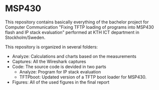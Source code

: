 MSP430
======
This repository contains basically everything of the bachelor project for Computer Communication "Fixing TFTP loading of programs into MSP430 flash and IP stack evaluation" performed at KTH ICT department in Stockholm/Sweden.

This repository is organized in several folders:
- Analyze: Calculations and charts based on the measurements
- Captures: All the Wireshark captures 
- Code: The source code is devided in two parts
	- Analyze: Program for IP stack evaluation
	- TFTPboot: Updated version of a TFTP boot loader for MSP430. 
- Figures: All of the used figures in the final report